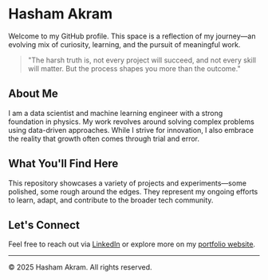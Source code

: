 

# Hasham Akram

Welcome to my GitHub profile. This space is a reflection of my journey—an evolving mix of curiosity, learning, and the pursuit of meaningful work.

> "The harsh truth is, not every project will succeed, and not every skill will matter. But the process shapes you more than the outcome."

## About Me

I am a data scientist and machine learning engineer with a strong foundation in physics. My work revolves around solving complex problems using data-driven approaches. While I strive for innovation, I also embrace the reality that growth often comes through trial and error.

## What You'll Find Here

This repository showcases a variety of projects and experiments—some polished, some rough around the edges. They represent my ongoing efforts to learn, adapt, and contribute to the broader tech community.

## Let's Connect

Feel free to reach out via [LinkedIn](#) or explore more on my [portfolio website](https://hashamakram18.github.io/Portfolio-Website/).

---

© 2025 Hasham Akram. All rights reserved.

